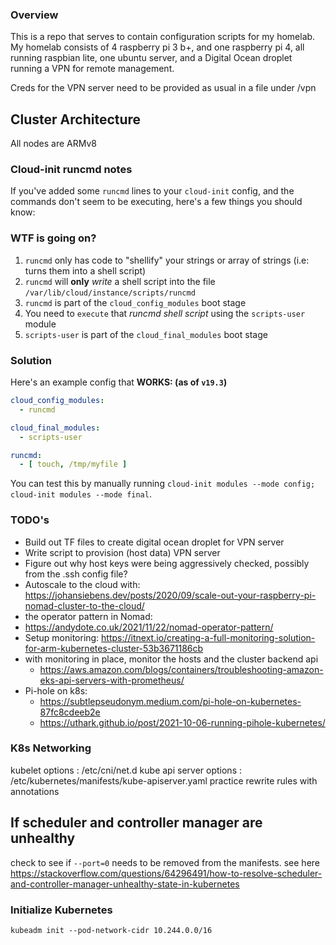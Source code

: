 ### Overview

This is a repo that serves to contain configuration scripts for my homelab.  My homelab consists of 4 raspberry pi 3 b+, and one raspberry pi 4, all running raspbian lite, one ubuntu server, and a Digital Ocean droplet running a VPN for remote management.  

Creds for the VPN server need to be provided as usual in a file under /vpn

## Cluster Architecture
All nodes are ARMv8

### Cloud-init runcmd notes
If you've added some `runcmd` lines to your `cloud-init` config, and the commands don't seem to be executing, here's a few things you should know:

### WTF is going on?

1. `runcmd` only has code to "shellify" your strings or array of strings (i.e: turns them into a shell script)
2. `runcmd` will **only** _write_ a shell script into the file `/var/lib/cloud/instance/scripts/runcmd`
3. `runcmd` is part of the `cloud_config_modules` boot stage
4. You need to `execute` that _runcmd shell script_ using the `scripts-user` module
5. `scripts-user` is part of the `cloud_final_modules` boot stage

### Solution

Here's an example config that **WORKS: (as of `v19.3`)**

```yaml
cloud_config_modules:
  - runcmd

cloud_final_modules:
  - scripts-user

runcmd:
  - [ touch, /tmp/myfile ]
```

You can test this by manually running `cloud-init modules --mode config; cloud-init modules --mode final`.

### TODO's

 - Build out TF files to create digital ocean droplet for VPN server
 - Write script to provision (host data) VPN server
 - Figure out why host keys were being aggressively checked, possibly from the .ssh config file?
 - Autoscale to the cloud with: https://johansiebens.dev/posts/2020/09/scale-out-your-raspberry-pi-nomad-cluster-to-the-cloud/
 - the operator pattern in Nomad:
  - <https://andydote.co.uk/2021/11/22/nomad-operator-pattern/>
 - Setup monitoring: https://itnext.io/creating-a-full-monitoring-solution-for-arm-kubernetes-cluster-53b3671186cb
 - with monitoring in place, monitor the hosts and the cluster backend api
   - <https://aws.amazon.com/blogs/containers/troubleshooting-amazon-eks-api-servers-with-prometheus/>
 - Pi-hole on k8s: 
   - <https://subtlepseudonym.medium.com/pi-hole-on-kubernetes-87fc8cdeeb2e>
   - <https://uthark.github.io/post/2021-10-06-running-pihole-kubernetes/>

### K8s Networking
kubelet options : /etc/cni/net.d
kube api server options : /etc/kubernetes/manifests/kube-apiserver.yaml
practice rewrite rules with annotations

## If scheduler and controller manager are unhealthy
check to see if `--port=0` needs to be removed from the manifests.
see here https://stackoverflow.com/questions/64296491/how-to-resolve-scheduler-and-controller-manager-unhealthy-state-in-kubernetes
### Initialize Kubernetes
`kubeadm init --pod-network-cidr 10.244.0.0/16`


